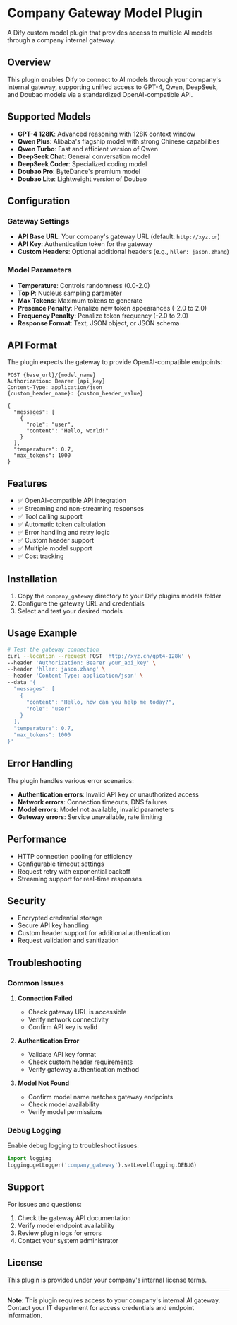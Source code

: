 # Company Gateway Model Plugin

A Dify custom model plugin that provides access to multiple AI models through a company internal gateway.

## Overview

This plugin enables Dify to connect to AI models through your company's internal gateway, supporting unified access to GPT-4, Qwen, DeepSeek, and Doubao models via a standardized OpenAI-compatible API.

## Supported Models

- **GPT-4 128K**: Advanced reasoning with 128K context window
- **Qwen Plus**: Alibaba's flagship model with strong Chinese capabilities
- **Qwen Turbo**: Fast and efficient version of Qwen
- **DeepSeek Chat**: General conversation model
- **DeepSeek Coder**: Specialized coding model
- **Doubao Pro**: ByteDance's premium model
- **Doubao Lite**: Lightweight version of Doubao

## Configuration

### Gateway Settings

- **API Base URL**: Your company's gateway URL (default: `http://xyz.cn`)
- **API Key**: Authentication token for the gateway
- **Custom Headers**: Optional additional headers (e.g., `hller: jason.zhang`)

### Model Parameters

- **Temperature**: Controls randomness (0.0-2.0)
- **Top P**: Nucleus sampling parameter
- **Max Tokens**: Maximum tokens to generate
- **Presence Penalty**: Penalize new token appearances (-2.0 to 2.0)
- **Frequency Penalty**: Penalize token frequency (-2.0 to 2.0)
- **Response Format**: Text, JSON object, or JSON schema

## API Format

The plugin expects the gateway to provide OpenAI-compatible endpoints:

```
POST {base_url}/{model_name}
Authorization: Bearer {api_key}
Content-Type: application/json
{custom_header_name}: {custom_header_value}

{
  "messages": [
    {
      "role": "user",
      "content": "Hello, world!"
    }
  ],
  "temperature": 0.7,
  "max_tokens": 1000
}
```

## Features

- ✅ OpenAI-compatible API integration
- ✅ Streaming and non-streaming responses
- ✅ Tool calling support
- ✅ Automatic token calculation
- ✅ Error handling and retry logic
- ✅ Custom header support
- ✅ Multiple model support
- ✅ Cost tracking

## Installation

1. Copy the `company_gateway` directory to your Dify plugins models folder
2. Configure the gateway URL and credentials
3. Select and test your desired models

## Usage Example

```bash
# Test the gateway connection
curl --location --request POST 'http://xyz.cn/gpt4-128k' \
--header 'Authorization: Bearer your_api_key' \
--header 'hller: jason.zhang' \
--header 'Content-Type: application/json' \
--data '{
  "messages": [
    {
      "content": "Hello, how can you help me today?",
      "role": "user"
    }
  ],
  "temperature": 0.7,
  "max_tokens": 1000
}'
```

## Error Handling

The plugin handles various error scenarios:

- **Authentication errors**: Invalid API key or unauthorized access
- **Network errors**: Connection timeouts, DNS failures
- **Model errors**: Model not available, invalid parameters
- **Gateway errors**: Service unavailable, rate limiting

## Performance

- HTTP connection pooling for efficiency
- Configurable timeout settings
- Request retry with exponential backoff
- Streaming support for real-time responses

## Security

- Encrypted credential storage
- Secure API key handling
- Custom header support for additional authentication
- Request validation and sanitization

## Troubleshooting

### Common Issues

1. **Connection Failed**
   - Check gateway URL is accessible
   - Verify network connectivity
   - Confirm API key is valid

2. **Authentication Error**
   - Validate API key format
   - Check custom header requirements
   - Verify gateway authentication method

3. **Model Not Found**
   - Confirm model name matches gateway endpoints
   - Check model availability
   - Verify model permissions

### Debug Logging

Enable debug logging to troubleshoot issues:

```python
import logging
logging.getLogger('company_gateway').setLevel(logging.DEBUG)
```

## Support

For issues and questions:

1. Check the gateway API documentation
2. Verify model endpoint availability
3. Review plugin logs for errors
4. Contact your system administrator

## License

This plugin is provided under your company's internal license terms.

---

**Note**: This plugin requires access to your company's internal AI gateway. Contact your IT department for access credentials and endpoint information.
